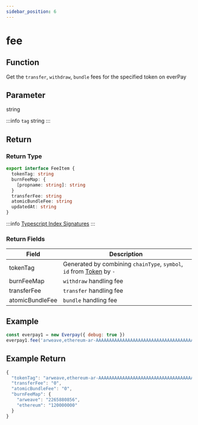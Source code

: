 ```yaml
---
sidebar_position: 6
---
```


# fee

## Function

Get the `transfer`, `withdraw`, `bundle` fees for the specified token on everPay

## Parameter

string

:::info
`tag` string
:::

## Return

### Return Type

```ts
export interface FeeItem {
  tokenTag: string
  burnFeeMap: {
    [propname: string]: string
  }
  transferFee: string
  atomicBundleFee: string
  updatedAt: string
}
```
:::info
[Typescript Index Signatures](https://www.typescriptlang.org/docs/handbook/2/objects.html#index-signatures)
:::

### Return Fields

|Field|Description|
|---|---|
|tokenTag|Generated by combining `chainType`, `symbol`, `id` from [Token](./info#token-field-description) by `-`|
|burnFeeMap|`withdraw` handling fee|
|transferFee|`transfer` handling fee|
|atomicBundleFee| `bundle` handling fee|

## Example

```js
const everpay1 = new Everpay({ debug: true })
everpay1.fee('arweave,ethereum-ar-AAAAAAAAAAAAAAAAAAAAAAAAAAAAAAAAAAAAAAAAAAA,0xcc9141efa8c20c7df0778748255b1487957811be').then(console.log)
```

## Example Return

```js
{
  "tokenTag": "arweave,ethereum-ar-AAAAAAAAAAAAAAAAAAAAAAAAAAAAAAAAAAAAAAAAAAA,0xcc9141efa8c20c7df0778748255b1487957811be",
  "transferFee": "0",
  "atomicBundleFee": "0",
  "burnFeeMap": {
    "arweave": "2265880856",
    "ethereum": "120000000"
  }
}
```
